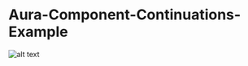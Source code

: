# Aura-Component-Continuations-Example
![alt text](https://github.com/parthiban019/Test_Repo/blob/master/Continuation.gif?raw=true)
